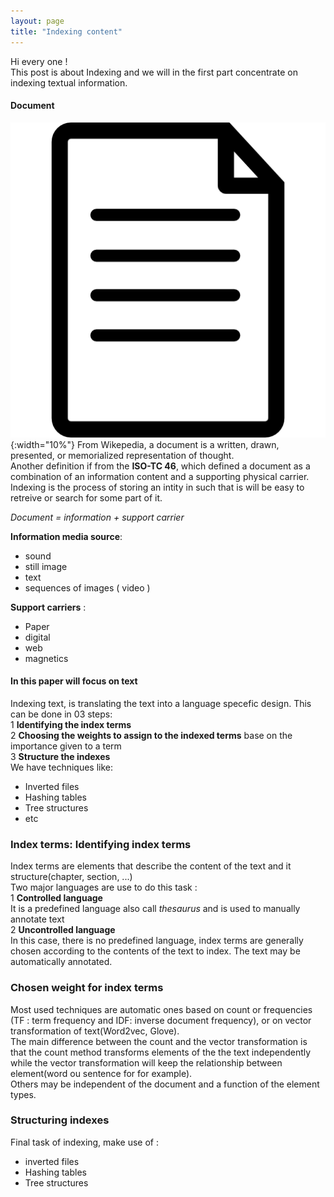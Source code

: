 ```yaml
---
layout: page
title: "Indexing content"
---
```


Hi every one !  
This post is about Indexing and we will in the first part concentrate on indexing textual information.  
#### Document 
![Document](/indexing/document.png){:width="10%"}
From Wikepedia, a document is a written, drawn, presented, or memorialized representation of thought.  
Another definition if from the **ISO-TC 46**, which defined a document as a combination of an information content and a
supporting physical carrier.  
Indexing is the process of storing an intity in such that is will be easy to retreive or search for some part of it.  

*Document = information + support carrier*

**Information media source**:
* sound 
* still image 
* text 
* sequences of images ( video )

**Support carriers** :
* Paper 
* digital
* web 
* magnetics 

#### In this paper will focus on text 
Indexing text, is translating the text into a language specefic design. This can be done in 03 steps:  
1 **Identifying the index terms**  
2 **Choosing the weights to assign to the indexed terms** base on the importance given to a term  
3 **Structure the indexes**  
We have techniques like:  
* Inverted files   
* Hashing tables   
* Tree structures   
* etc   
  
### Index terms: Identifying index terms  
Index terms are elements that describe the content of the text and it structure(chapter, section, ...)  
Two major languages are use to do this task :  
1 **Controlled language**  
It is a predefined language also call *thesaurus* and is used to manually annotate text  
2 **Uncontrolled language**  
In this case, there is no predefined language, index terms are generally chosen according to the contents of the text 
to index. The text may be automatically annotated.  
  
### Chosen weight for index terms  
Most used techniques are automatic ones based on count or frequencies (TF : term frequency and IDF: inverse document 
frequency), or on vector transformation of text(Word2vec, Glove).  
The main difference between the count and the vector transformation is that the count method transforms elements of the 
the text independently  while the vector transformation will keep the relationship between element(word ou sentence for 
for example).   
Others may be independent of the document and a function of the element types.  
### Structuring indexes  
Final task of indexing, make use of :  
* inverted files  
* Hashing tables  
* Tree structures  
 
